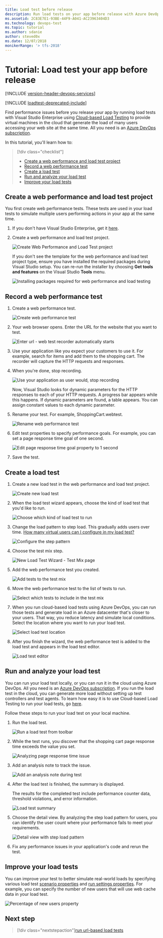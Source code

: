 ```yaml
---
title: Load test before release
description: Run load tests on your app before release with Azure DevOps, Cloud-based Load Testing, and Visual Studio
ms.assetid: 2C83E7E1-93BE-44F9-A041-AC23963404D3
ms.technology: devops-test
ms.topic: tutorial
ms.author: sdanie
author: steved0x
ms.date: 12/07/2018
monikerRange: '> tfs-2018'
---
```


# Tutorial: Load test your app before release

[!INCLUDE [version-header-devops-services](../includes/version-header-devops-services.md)]

[!INCLUDE [loadtest-deprecated-include](../includes/loadtest-deprecated-include.md)]

Find performance issues before you release your app by running load tests with Visual Studio
Enterprise using [Cloud-based Load Testing](https://go.microsoft.com/fwlink/?LinkID=317257)
to provide virtual machines in the cloud that generate the load of many users accessing your web site at the same time.
All you need is an [Azure DevOps subscription](https://go.microsoft.com/fwlink/?LinkId=307137).

In this tutorial, you'll learn how to:

> [!div class="checklist"]
>
> * [Create a web performance and load test project](#createtests)
> * [Record a web performance test](#recordtests)
> * [Create a load test](#createload)
> * [Run and analyze your load test](#runanalyze)
> * [Improve your load tests](#improvetests)

<a name="createtests"></a>

## Create a web performance and load test project

You first create web performance tests. These tests are used in your
load tests to simulate multiple users performing
actions in your app at the same time.

1.  If you don't have Visual Studio Enterprise, get it [here](https://visualstudio.microsoft.com/downloads/).

1.  Create a web performance and load test project.

    ![Create Web Performance and Load Test project](media/run-performance-tests-app-before-release/create-web-perf-load-test-project.png)

    If you don't see the template for the web performance and load test project type,
    ensure you have installed the required packages during Visual Studio setup.
    You can re-run the installer by choosing **Get tools and features** on the Visual Studio **Tools** menu.

    ![Installing packages required for web performance and load testing](media/run-performance-tests-app-before-release/install-tools.png)

<a name="recordtests"></a>

## Record a web performance test

1.  Create a web performance test.

    ![Create web performance test](media/run-performance-tests-app-before-release/create-web-perf-test.png)

1.  Your web browser opens. Enter the URL for the website that you want to test.

    ![Enter url - web test recorder automatically starts](media/run-performance-tests-app-before-release/provide-site-url-for-testing.png)

1.  Use your application like you expect your customers to use it. For example, search for items and add them to the shopping cart.
    The recorder will capture the HTTP requests and responses.

1.  When you're done, stop recording.

    ![Use your application as user would, stop recording](media/run-performance-tests-app-before-release/use-app-stop-recording.png)

    Now, Visual Studio looks for dynamic parameters for the HTTP responses to each of your HTTP requests. A progress bar appears while this happens.
    If dynamic parameters are found, a table appears. You can assign constant values to each dynamic parameter.

1.  Rename your test. For example, ShoppingCart.webtest.

    ![Rename web performance test](media/run-performance-tests-app-before-release/rename-web-perf-test.png)

1.  Edit test properties to specify performance goals. For example, you can set a page response time goal of one second.

    ![Edit page response time goal property to 1 second](media/run-performance-tests-app-before-release/edit-page-response-time-goal.png)

1.  Save the test.

<a name="createload"></a>

## Create a load test

1.  Create a new load test in the web performance and load test project.

    ![Create new load test](media/run-performance-tests-app-before-release/create-new-load-test.png)

1.  When the load test wizard appears, choose the kind of load test that you'd like to run.

    ![Choose which kind of load test to run](media/run-performance-tests-app-before-release/choose-load-test.png)

1.  Change the load pattern to step load. This gradually adds users over time.
    [How many virtual users can I configure in my load test?](reference-qa.md#howmanyusers)

    ![Configure the step pattern](media/run-performance-tests-app-before-release/change-load-pattern.png)

1.  Choose the test mix step.

    ![New Load Test Wizard - Test Mix page](media/run-performance-tests-app-before-release/choose-test-mix.png)

1.  Add the web performance test you created.

    ![Add tests to the test mix](media/run-performance-tests-app-before-release/add-tests-to-test-mix.png)

1.  Move the web performance test to the list of tests to run.

    ![Select which tests to include in the test mix](media/run-performance-tests-app-before-release/select-tests-for-test-mix.png)

1.  When you run cloud-based load tests using Azure DevOps, you can run those tests and generate load in an Azure datacenter that's closer to your users. That way, you reduce latency and simulate local conditions.
    Select the location where you want to run your load test.

    ![Select load test location](media/run-performance-tests-app-before-release/select-load-test-location.png)

1.  After you finish the wizard, the web performance test is added to the load test and appears in the load test editor.

    ![Load test editor](media/run-performance-tests-app-before-release/web-perf-test-in-load-test-editor.png)

<a name="runanalyze"></a>

## Run and analyze your load test

You can run your load test locally, or you can run it in the cloud using Azure DevOps.
All you need is an [Azure DevOps subscription](../../organizations/accounts/set-up-vs.md).
If you run the load test in the cloud, you can generate more load without setting up test controllers and test agents.
To learn how easy it is to use Cloud-based Load Testing to run your load tests, go
[here](getting-started-with-performance-testing.md).

Follow these steps to run your load test on your local machine.

1.  Run the load test.

    ![Run a load test from toolbar](media/run-performance-tests-app-before-release/run-load-test.png)

1.  While the test runs, you discover that the shopping cart page response time exceeds the value you set.

    ![Analyzing page response time issue](media/run-performance-tests-app-before-release/review-page-response-time.png)

1.  Add an analysis note to track the issue.

    ![Add an analysis note during test](media/run-performance-tests-app-before-release/add-test-notes.png)

1.  After the load test is finished, the summary is displayed.

    The results for the completed test include performance counter data, threshold violations, and error information.

    ![Load test summary](media/run-performance-tests-app-before-release/load-test-summary.png)

1.  Choose the detail view. By analyzing the step load pattern for users,
    you can identify the user count where your performance fails to meet your requirements.

    ![Detail view with step load pattern](media/run-performance-tests-app-before-release/load-test-summary-details.png)

1.  Fix any performance issues in your application's code and rerun the test.

<a name="improvetests"></a>

## Improve your load tests

You can improve your test to better simulate
real-world loads by specifying various load test
[scenario properties](/visualstudio/test/edit-load-test-scenarios)
and [run settings properties](/visualstudio/test/load-test-run-settings-properties).
For example, you can specify the number of new users that will use web cache data in your load test.

![Percentage of new users property](media/run-performance-tests-app-before-release/percentage-new-users.png)

## Next step

> [!div class="nextstepaction"][run url-based load tests](get-started-simple-cloud-load-test.md)
